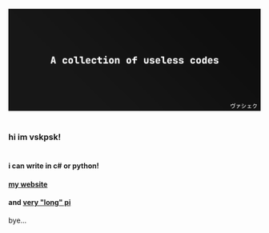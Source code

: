 ![Alt text](./banner.png "title of titles")
#
### hi im vskpsk!
#
#### i can write in c# or python!
#### [my website](https://lab.sprincl.com)
#### and [very "long" pi](https://pi.sprincl.com)
bye...
